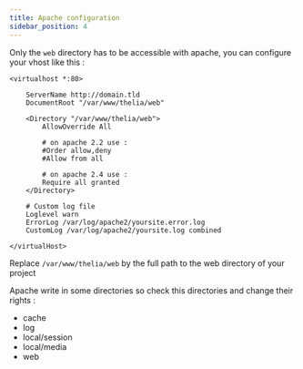```yaml
---
title: Apache configuration
sidebar_position: 4
---
```


Only the ```web``` directory has to be accessible with apache, you can configure your vhost like this :

```
<virtualhost *:80>

	ServerName http://domain.tld
	DocumentRoot "/var/www/thelia/web"

	<Directory "/var/www/thelia/web">
	    AllowOverride All
        
        # on apache 2.2 use :
        #Order allow,deny
        #Allow from all
        
        # on apache 2.4 use :
        Require all granted
    </Directory>

	# Custom log file
    Loglevel warn
    ErrorLog /var/log/apache2/yoursite.error.log
    CustomLog /var/log/apache2/yoursite.log combined

</virtualHost>

```

Replace `/var/www/thelia/web` by the full path to the web directory of your project

Apache write in some directories so check this directories and change their rights :

* cache
* log
* local/session
* local/media
* web